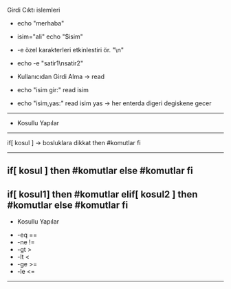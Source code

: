 Girdi Cıktı islemleri

- echo "merhaba"

- isim="ali"
  echo "$isim"

- -e özel karakterleri etkinlestiri ör. "\n"
- echo -e "satir1\nsatir2"


* Kullanıcıdan Girdi Alma -> read
- echo "isim gir:"
  read isim

- echo "isim,yas:"
  read isim yas -> her enterda digeri degiskene gecer
******************************************************************

* Kosullu Yapılar
-----------------------------------------------------------------
 if[ kosul ] -> bosluklara dikkat
 then
  #komutlar
 fi

 -----------------------------
 if[ kosul ]
 then
  #komutlar
 else
  #komutlar
 fi
-------------------------------

 if[ kosul1]
 then
  #komutlar
 elif[ kosul2 ]
 then
  #komutlar
 else
  #komutlar
 fi
--------------------------------
* Kosullu Yapılar
- -eq ==
- -ne !=
- -gt >
- -lt <
- -ge >=
- -le <=
--------------------------------
